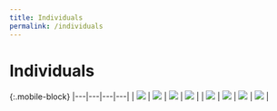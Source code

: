 ```yaml
---
title: Individuals
permalink: /individuals
---
```


# Individuals

{:.mobile-block}
|---|---|---|---|
| [![](/images/Individuals(1).jpg)](/individuals/going-through-customs/arrivals)  | [![](/images/Individuals(2).jpg)](/individuals/buying-over-the-internet/)  |  [![](/images/Individuals(3).jpg)](/individuals/gst-exemption-for-investment-precious-metals/) |  [![](/images/Individuals(4).jpg)](/individuals/moving-to-singapore/) |
|  [![](/images/Individuals(5).jpg)](/individuals/importing-personal-pets/) |  [![](/images/Individuals(6).jpg)](/individuals/importing-dutiable-motor-vehicles/) | [![](/images/Individuals(7).jpg)](/individuals/home-brewed-beer-and-other-fermented-liquors/)  |  [![](/images/Individuals(8).jpg)](/individuals/transfer-of-remains-for-cremation-or-burial/) |

